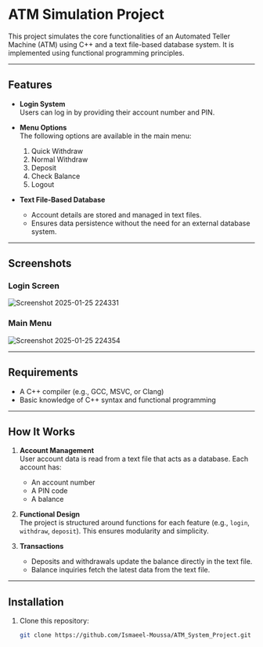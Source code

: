 # ATM Simulation Project

This project simulates the core functionalities of an Automated Teller Machine (ATM) using C++ and a text file-based database system. It is implemented using functional programming principles.

---

## Features

- **Login System**  
  Users can log in by providing their account number and PIN.

- **Menu Options**  
  The following options are available in the main menu:
  1. Quick Withdraw  
  2. Normal Withdraw  
  3. Deposit  
  4. Check Balance  
  5. Logout

- **Text File-Based Database**  
  - Account details are stored and managed in text files.
  - Ensures data persistence without the need for an external database system.

---

## Screenshots

### Login Screen

![Screenshot 2025-01-25 224331](https://github.com/user-attachments/assets/9fba5d63-54a6-4769-b41b-821bc0185412)

### Main Menu
![Screenshot 2025-01-25 224354](https://github.com/user-attachments/assets/3301b0e7-5c7e-4b0e-bc4c-5ea615b11d76)

---

## Requirements

- A C++ compiler (e.g., GCC, MSVC, or Clang)
- Basic knowledge of C++ syntax and functional programming

---

## How It Works

1. **Account Management**  
   User account data is read from a text file that acts as a database. Each account has:
   - An account number
   - A PIN code
   - A balance

2. **Functional Design**  
   The project is structured around functions for each feature (e.g., `login`, `withdraw`, `deposit`). This ensures modularity and simplicity.

3. **Transactions**  
   - Deposits and withdrawals update the balance directly in the text file.
   - Balance inquiries fetch the latest data from the text file.

---

## Installation

1. Clone this repository:
   ```bash
   git clone https://github.com/Ismaeel-Moussa/ATM_System_Project.git
